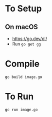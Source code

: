 # To Setup

## On macOS
- https://go.dev/dl/
- Run `go get gg`

# Compile
`go build image.go`

# To Run
`go run image.go`
